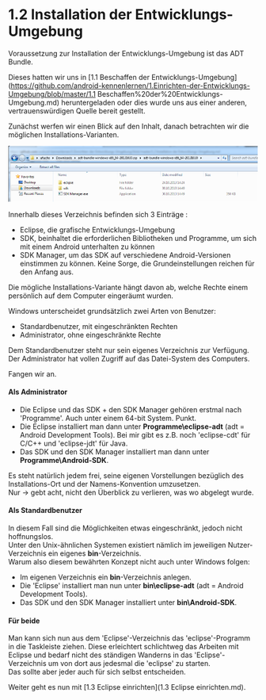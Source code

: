 ﻿# 1.2 Installation der Entwicklungs-Umgebung

Voraussetzung zur Installation der Entwicklungs-Umgebung ist das ADT Bundle.

Dieses hatten wir uns in [1.1 Beschaffen der Entwicklungs-Umgebung](https://github.com/android-kennenlernen/1.Einrichten-der-Entwicklungs-Umgebung/blob/master/1.1 Beschaffen%20der%20Entwicklungs-Umgebung.md) heruntergeladen 
oder dies wurde uns aus einer anderen, vertrauenswürdigen Quelle bereit gestellt.

Zunächst werfen wir einen Blick auf den Inhalt, danach betrachten wir die möglichen Installations-Varianten.

![Image](./img/1.2/adt-bundle-content.png?raw=true)

Innerhalb dieses Verzeichnis befinden sich 3 Einträge :
- Eclipse, die grafische Entwicklungs-Umgebung
- SDK, beinhaltet die erforderlichen Bibliotheken und Programme, um sich mit einem Android unterhalten zu können
- SDK Manager, um das SDK auf verschiedene Android-Versionen einstimmen zu können. Keine Sorge, die Grundeinstellungen reichen für den Anfang aus.

Die mögliche Installations-Variante hängt davon ab, welche Rechte einem persönlich auf dem Computer eingeräumt wurden.

Windows unterscheidet grundsätzlich zwei Arten von Benutzer:
- Standardbenutzer, mit eingeschränkten Rechten
- Administrator, ohne eingeschränkte Rechte

Dem Standardbenutzer steht nur sein eigenes Verzeichnis zur Verfügung.  
Der Administrator hat vollen Zugriff auf das Datei-System des Computers.  

Fangen wir an.

#### Als Administrator

- Die Eclipse und das SDK + den SDK Manager gehören erstmal nach 'Programme'. Auch unter einem 64-bit System. Punkt.
- Die Eclipse installiert man dann unter __Programme\eclipse-adt__ (adt = Android Development Tools). Bei mir gibt es z.B. noch 'eclipse-cdt' für C/C++ und 'eclipse-jdt' für Java.
- Das SDK und den SDK Manager installiert man dann unter __Programme\Android-SDK__.

Es steht natürlich jedem frei, seine eigenen Vorstellungen bezüglich des Installations-Ort und der Namens-Konvention umzusetzen.  
Nur -> gebt acht, nicht den Überblick zu verlieren, was wo abgelegt wurde.

#### Als Standardbenutzer

In diesem Fall sind die Möglichkeiten etwas eingeschränkt, jedoch nicht hoffnungslos.  
Unter den Unix-ähnlichen Systemen existiert nämlich im jeweiligen Nutzer-Verzeichnis ein eigenes __bin__-Verzeichnis.  
Warum also diesem bewährten Konzept nicht auch unter Windows folgen:
- Im eigenen Verzeichnis ein __bin__-Verzeichnis anlegen.
- Die 'Eclipse' installiert man nun unter __bin\eclipse-adt__ (adt = Android Development Tools).
- Das SDK und den SDK Manager installiert unter __bin\Android-SDK__.

#### Für beide

Man kann sich nun aus dem 'Eclipse'-Verzeichnis das 'eclipse'-Programm in die Taskleiste ziehen. 
Diese erleichtert schlichtweg das Arbeiten mit Eclipse und bedarf nicht des ständigen Wanderns in das 'Eclipse'-Verzeichnis um von dort aus jedesmal die 'eclipse' zu starten.  
Das sollte aber jeder auch für sich selbst entscheiden.  

Weiter geht es nun mit [1.3 Eclipse einrichten](1.3 Eclipse einrichten.md).










